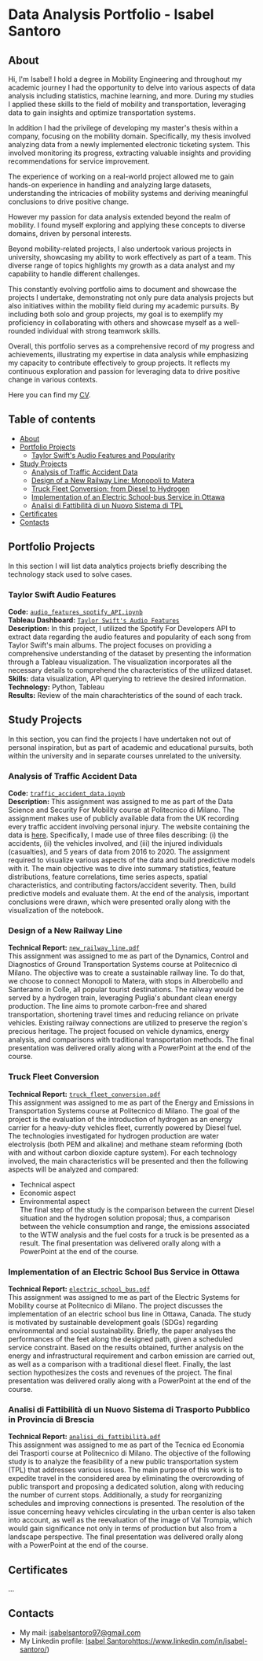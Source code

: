 # Data Analysis Portfolio - Isabel Santoro

## About
Hi, I'm Isabel! I hold a degree in Mobility Engineering and throughout my academic journey I had the opportunity to delve into various aspects of data analysis including statistics, machine learning, and more. During my studies I applied these skills to the field of mobility and transportation, leveraging data to gain insights and optimize transportation systems.

In addition I had the privilege of developing my master's thesis within a company, focusing on the mobility domain. Specifically, my thesis involved analyzing data from a newly implemented electronic ticketing system. This involved monitoring its progress, extracting valuable insights and providing recommendations for service improvement.

The experience of working on a real-world project allowed me to gain hands-on experience in handling and analyzing large datasets, understanding the intricacies of mobility systems and deriving meaningful conclusions to drive positive change.

However my passion for data analysis extended beyond the realm of mobility. I found myself exploring and applying these concepts to diverse domains, driven by personal interests. 

Beyond mobility-related projects, I also undertook various projects in university, showcasing my ability to work effectively as part of a team. This diverse range of topics highlights my growth as a data analyst and my capability to handle different challenges.

This constantly evolving portfolio aims to document and showcase the projects I undertake, demonstrating not only pure data analysis projects but also initiatives within the mobility field during my academic pursuits. By including both solo and group projects, my goal is to exemplify my proficiency in collaborating with others and showcase myself as a well-rounded individual with strong teamwork skills.

Overall, this portfolio serves as a comprehensive record of my progress and achievements, illustrating my expertise in data analysis while emphasizing my capacity to contribute effectively to group projects. It reflects my continuous exploration and passion for leveraging data to drive positive change in various contexts.

Here you can find my [CV](https://github.com/isabelsantoro/Data-Analysis-Portfolio/blob/ccedaeb2bbf8126fc0523869bd7451a3bdbe337b/Isabel%20Santoro%20-%20CV.pdf).
  

## Table of contents
- [About](#about)
- [Portfolio Projects](#portfolio-projects)
	+ [Taylor Swift's Audio Features and Popularity](#Taylor-Swift-Audio-Features)
- [Study Projects](#study-projects)   
	+ [Analysis of Traffic Accident Data](#Analysis-of-Traffic-Accident-Data)
	+ [Design of a New Railway Line: Monopoli to Matera](#Design-of-a-New-Railway-Line-Monopoli-to-Matera)
 	+ [Truck Fleet Conversion: from Diesel to Hydrogen](#Truck-Fleet-Conversion)
  	+ [Implementation of an Electric School-bus Service in Ottawa](#Implementation-of-an-Electric-School-Bus-Service-in-Ottawa)
  	+ [Analisi di Fattibilità di un Nuovo Sistema di TPL](#Analisi-di-Fattibilità-di-un-Nuovo-Sistema-di-Trasporto-Pubblico-in-Provincia-di-Brescia)
- [Certificates](#certificates)
- [Contacts](#contacts)

## Portfolio Projects
In this section I will list data analytics projects briefly describing the technology stack used to solve cases.

### Taylor Swift Audio Features
**Code:** [`audio_features_spotify_API.ipynb`](https://github.com/isabelsantoro/Data-Analysis-Portfolio/blob/86aeeebce939ea09df11f275cc62bfb6f7305688/audio_features_spotify_API.ipynb)  
**Tableau Dashboard:** [`Taylor Swift's Audio Features`](https://public.tableau.com/app/profile/isabel.santoro/viz/TaylorSwiftsAudioFeatures/Dashboard)   
**Description:** In this project, I utilized the Spotify For Developers API to extract data regarding the audio features and popularity of each song from Taylor Swift's main albums. The project focuses on providing a comprehensive understanding of the dataset by presenting the information through a Tableau visualization. The visualization incorporates all the necessary details to comprehend the characteristics of the utilized dataset.  
**Skills:** data visualization, API querying to retrieve the desired information.  
**Technology:** Python, Tableau  
**Results:** Review of the main charachteristics of the sound of each track.  

## Study Projects
In this section, you can find the projects I have undertaken not out of personal inspiration, but as part of academic and educational pursuits, both within the university and in separate courses unrelated to the university.  

### Analysis of Traffic Accident Data
**Code:** [`traffic_accident_data.ipynb`](https://github.com/isabelsantoro/Data-Analysis-Portfolio/blob/65478e30f812c45835add274a203562e16e9a731/traffic_accident_data.ipynb)  
**Description:** This assignment was assigned to me as part of the Data Science and Security For Mobility course at Politecnico di Milano. The assignment makes use of publicly available data from the UK recording every traffic accident involving personal injury. The website containing the data is [here](https://data.gov.uk/dataset/cb7ae6f0-4be6-4935-9277-47e5ce24a11f/road-safety-data).
Specifically, I made use of three files describing: (i) the accidents, (ii) the vehicles involved, and (iii) the injured individuals (casualties), and 5 years of data from 2016 to 2020. The assignment required to visualize various aspects of the data and build predictive models with it. The main objective was to dive into summary statistics, feature distributions, feature correlations, time series aspects, spatial characteristics, and contributing factors/accident severity. Then, build predictive models and evaluate them. At the end of the analysis, important conclusions were drawn, which were presented orally along with the visualization of the notebook.

### Design of a New Railway Line
**Technical Report:** [`new_railway_line.pdf`](https://github.com/isabelsantoro/Data-Analysis-Portfolio/blob/d7246eb91c40b72289b69ddaf96c9a24e262a325/new_railway_line.pdf)  
This assignment was assigned to me as part of the Dynamics, Control and Diagnostics of Ground Transportation Systems course at Politecnico di Milano.
The objective was to create a sustainable railway line. To do that, we choose to connect Monopoli to Matera, with stops in Alberobello and Santeramo in Colle, all popular tourist destinations. The railway would be served by a hydrogen train, leveraging Puglia's abundant clean energy production. The line aims to promote carbon-free and shared transportation, shortening travel times and reducing reliance on private vehicles. Existing railway connections are utilized to preserve the region's precious heritage. The project focused on vehicle dynamics, energy analysis, and comparisons with traditional transportation methods. The final presentation was delivered orally along with a PowerPoint at the end of the course.

### Truck Fleet Conversion
**Technical Report:** [`truck_fleet_conversion.pdf`](https://github.com/isabelsantoro/Data-Analysis-Portfolio/blob/a3d609c89e513153660a69e954eccb09aa6b0b4c/truck_fleet_conversion.pdf)  
This assignment was assigned to me as part of the Energy and Emissions in Transportation Systems course at Politecnico di Milano.
The goal of the project is the evaluation of the introduction of hydrogen as an energy carrier for a heavy-duty vehicles fleet, currently powered by Diesel fuel.  
The technologies investigated for hydrogen production are water electrolysis (both PEM and alkaline) and methane steam reforming (both with and without carbon dioxide capture system).
For each technology involved, the main characteristics will be presented and then the following aspects will be analyzed and compared:
- Technical aspect
- Economic aspect
- Environmental aspect  
The final step of the study is the comparison between the current Diesel situation and the hydrogen solution proposal; thus, a comparison between the vehicle consumption and range, the emissions associated to the WTW analysis and the fuel costs for a truck is be presented as a result.
The final presentation was delivered orally along with a PowerPoint at the end of the course.

### Implementation of an Electric School Bus Service in Ottawa
**Technical Report:** [`electric_school_bus.pdf`](https://github.com/isabelsantoro/Data-Analysis-Portfolio/blob/4a7bb5dcb73467c0c3f818b3cd4c978dee31c315/electric_school_bus.pdf)  
This assignment was assigned to me as part of the Electric Systems for Mobility course at Politecnico di Milano.
The project discusses the implementation of an electric school bus line in Ottawa, Canada. The study is motivated by sustainable development goals (SDGs) regarding environmental and social sustainability.
Briefly, the paper analyses the performances of the feet along the designed path, given a scheduled service constraint. Based on the results obtained, further analysis on the energy and infrastructural requirement and carbon emission are carried out, as well as a comparison with a traditional diesel fleet. Finally, the last section hypothesizes the costs and revenues of the project. The final presentation was delivered orally along with a PowerPoint at the end of the course.

### Analisi di Fattibilità di un Nuovo Sistema di Trasporto Pubblico in Provincia di Brescia
**Technical Report:** [`analisi_di_fattibilità.pdf`](https://github.com/isabelsantoro/Data-Analysis-Portfolio/blob/825f09fdbb79a8b872268f186bb0311efde3f498/analisi_di_fattibilita%CC%80.pdf)  
This assignment was assigned to me as part of the Tecnica ed Economia dei Trasporti course at Politecnico di Milano.
The objective of the following study is to analyze the feasibility of a new public transportation system (TPL) that addresses various issues. The main purpose of this work is to expedite travel in the considered area by eliminating the overcrowding of public transport and proposing a dedicated solution, along with reducing the number of current stops.
Additionally, a study for reorganizing schedules and improving connections is presented. The resolution of the issue concerning heavy vehicles circulating in the urban center is also taken into account, as well as the reevaluation of the image of Val Trompia, which would gain significance not only in terms of production but also from a landscape perspective. The final presentation was delivered orally along with a PowerPoint at the end of the course.


## Certificates
...

## Contacts
- My mail: isabelsantoro97@gmail.com
- My Linkedin profile: [Isabel Santoro](https://www.linkedin.com/in/isabel-santoro/)https://www.linkedin.com/in/isabel-santoro/)
